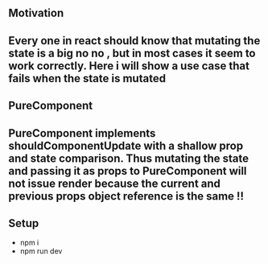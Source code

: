 <h2>Motivation<h2>
 Every one in react should know that mutating the state is a big no no , but in most cases it seem to work correctly. 
 Here i will show a use case that fails when the state is mutated

<h2>PureComponent<h2>
PureComponent implements shouldComponentUpdate with a shallow prop and state comparison. Thus mutating the state and passing it as props to PureComponent will not issue render because the current and previous props object reference is the same !!


<h2>Setup</h2>
<ul>
<li>npm i</li>
<li>npm run dev</li>
</ul>



